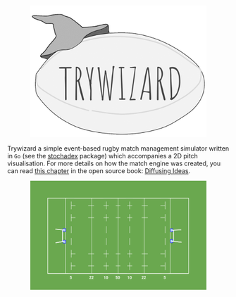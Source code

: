 <p align="center">
<img src="assets/trywizard-logo-animated.gif" width="400"/>
</p>

Trywizard a simple event-based rugby match management simulator written in `Go` (see the [stochadex](https://github.com/umbralcalc/stochadex) package) which accompanies a 2D pitch visualisation. For more details on how the match engine was created, you can read [this chapter](https://umbralcalc.github.io/diffusing-ideas/managing_a_rugby_match/chapter.pdf) in the open source book: [Diffusing Ideas](https://umbralcalc.github.io/diffusing-ideas/).

<p align="center">
<img src="assets/pitch-background.png" width="400"/>
</p>
